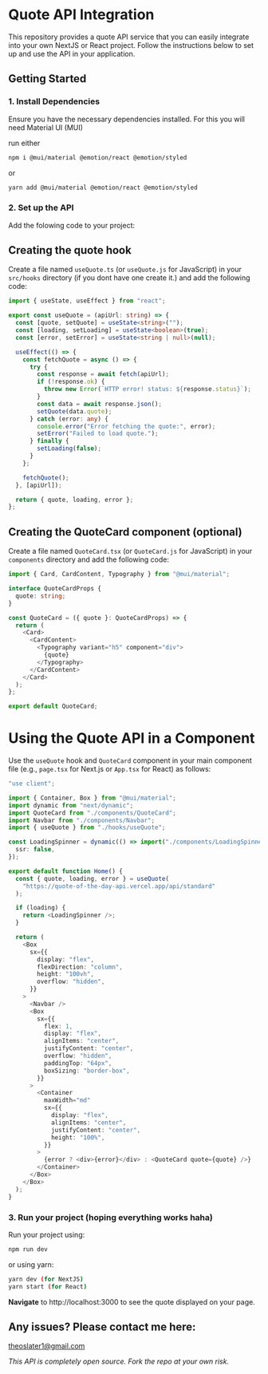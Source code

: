 # Quote API Integration

This repository provides a quote API service that you can easily integrate into your own NextJS or React project. Follow the instructions below to set up and use the API in your application.

## Getting Started

### 1. **Install Dependencies**

Ensure you have the necessary dependencies installed. For this you will need Material UI (MUI)

run either

```bash
npm i @mui/material @emotion/react @emotion/styled
```
or
```bash
yarn add @mui/material @emotion/react @emotion/styled
```
### 2. Set up the API

Add the folowing code to your project:

## Creating the quote hook

Create a file named `useQuote.ts` (or `useQuote.js` for JavaScript) in your `src/hooks` directory (if you dont have one create it.) and add the following code:

```typescript
import { useState, useEffect } from "react";

export const useQuote = (apiUrl: string) => {
  const [quote, setQuote] = useState<string>("");
  const [loading, setLoading] = useState<boolean>(true);
  const [error, setError] = useState<string | null>(null);

  useEffect(() => {
    const fetchQuote = async () => {
      try {
        const response = await fetch(apiUrl);
        if (!response.ok) {
          throw new Error(`HTTP error! status: ${response.status}`);
        }
        const data = await response.json();
        setQuote(data.quote);
      } catch (error: any) {
        console.error("Error fetching the quote:", error);
        setError("Failed to load quote.");
      } finally {
        setLoading(false);
      }
    };

    fetchQuote();
  }, [apiUrl]);

  return { quote, loading, error };
};
```
## Creating the QuoteCard component (optional)

Create a file named `QuoteCard.tsx` (or `QuoteCard.js` for JavaScript) in your `components` directory and add the following code:

```typescript
import { Card, CardContent, Typography } from "@mui/material";

interface QuoteCardProps {
  quote: string;
}

const QuoteCard = ({ quote }: QuoteCardProps) => {
  return (
    <Card>
      <CardContent>
        <Typography variant="h5" component="div">
          {quote}
        </Typography>
      </CardContent>
    </Card>
  );
};

export default QuoteCard;
```
# Using the Quote API in a Component
Use the `useQuote` hook and `QuoteCard` component in your main component file (e.g., `page.tsx` for Next.js or `App.tsx` for React) as follows:

```typescript
"use client";

import { Container, Box } from "@mui/material";
import dynamic from "next/dynamic";
import QuoteCard from "./components/QuoteCard";
import Navbar from "./components/Navbar";
import { useQuote } from "./hooks/useQuote";

const LoadingSpinner = dynamic(() => import("./components/LoadingSpinner"), {
  ssr: false,
});

export default function Home() {
  const { quote, loading, error } = useQuote(
    "https://quote-of-the-day-api.vercel.app/api/standard"
  );

  if (loading) {
    return <LoadingSpinner />;
  }

  return (
    <Box
      sx={{
        display: "flex",
        flexDirection: "column",
        height: "100vh",
        overflow: "hidden",
      }}
    >
      <Navbar />
      <Box
        sx={{
          flex: 1,
          display: "flex",
          alignItems: "center",
          justifyContent: "center",
          overflow: "hidden",
          paddingTop: "64px",
          boxSizing: "border-box",
        }}
      >
        <Container
          maxWidth="md"
          sx={{
            display: "flex",
            alignItems: "center",
            justifyContent: "center",
            height: "100%",
          }}
        >
          {error ? <div>{error}</div> : <QuoteCard quote={quote} />}
        </Container>
      </Box>
    </Box>
  );
}
```
### 3. Run your project (hoping everything works haha)
Run your project using:

```bash
npm run dev
```
or using yarn:

```bash
yarn dev (for NextJS)
yarn start (for React)
```
**Navigate** to http://localhost:3000 to see the quote displayed on your page.

## Any issues? Please contact me here:
theoslater1@gmail.com

_This API is completely open source. Fork the repo at your own risk._
